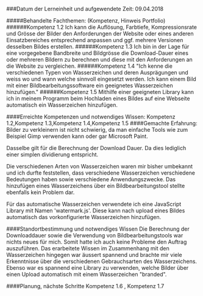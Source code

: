###Datum der Lerneinheit und aufgewendete Zeit:           09.04.2018

#####Behandelte Fachthemen: (Kompetenz, Hinweis Portfolio)
######Kompetenz 1.2 
Ich kann die Auflösung, Farbtiefe, Kompressionsrate und Grösse der Bilder den Anforderungen der Website oder eines anderen Einsatzbereiches entsprechend anpassen und ggf. mehrere Versionen desselben Bildes erstellen.
######Kompetenz 1.3
Ich bin in der Lage für eine vorgegebene Bandbreite und Bildgrösse die Download-Dauer eines oder mehreren Bildern zu berechnen und diese mit den Anforderungen an die Website zu vergleichen.
######Kompetenz 1.4
"Ich kenne die verschiedenen Typen von Wasserzeichen und deren Ausprägungen und weiss wo und wann welche sinnvoll eingesetzt werden.
Ich kann einem Bild mit einer Bildbearbeitungssoftware ein geeignetes Wasserzeichen hinzufügen."
######Kompetenz 1.5
Mithilfe einer geeigneten Library kann ich in meinem Programm beim Hochladen eines Bildes auf eine Webseite automatisch ein Wasserzeichen hinzufügen.

####Erreichte Kompetenzen und notwendiges Wissen:
Kompetenz 1.2,Kompetenz 1.3,Kompetenz 1.4,Kompetenz 1.5
####Gemachte Erfahrung:
Bilder zu verkleinern ist nicht schwierig, da man einfache Tools wie zum Beispiel Gimp verwenden kann oder gar Microsoft Paint. 

Dasselbe gilt für die Berechnung der Download Dauer. Da dies lediglich einer simplen dividierung entspricht.

Die verschiedenen Arten von Wasserzeichen waren mir bisher umbekannt und ich durfte feststellen, dass verschiedene Wasserzeichen verschiedene Bedeutungen haben sowie verschiedene Anwendungszwecke. Das hinzufügen eines Wasserzeichens über ein Bildbearbeitungstool stellte ebenfalls kein Problem dar.

Für das automatische Wasserzeichen verwendete ich eine JavaScript Library mit Namen 'watermark.js'. Diese kann nach upload eines Bildes automatisch das vorkonfigurierte Wasserzeichen hinzufügen.

####Standortbestimmung und notwendiges Wissen
Die Berechnung der Downloaddauer sowie die Verwendung von Bildbearbeitungstools war nichts neues für mich. Somit hatte ich auch keine Probleme den Auftrag auszuführen.
Das erarbeitete Wissen im Zusammenhang mit den Wasserzeichen hingegen war äussert spannend und brachte mir viele Erkenntnisse über die verschiedenen Gebrauchsarten des Wasserzeichens. Ebenso war es spannend eine Library zu verwenden, welche Bilder über einen Upload automatisch mit einem Wasserzeichen "branded".

####Planung, nächste Schritte
Kompetenz 1.6 , Kompetenz 1.7